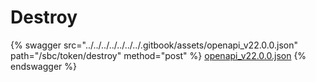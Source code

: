# Destroy

{% swagger src="../../../../../../../.gitbook/assets/openapi_v22.0.0.json" path="/sbc/token/destroy" method="post" %}
[openapi_v22.0.0.json](../../../../../../../.gitbook/assets/openapi_v22.0.0.json)
{% endswagger %}
